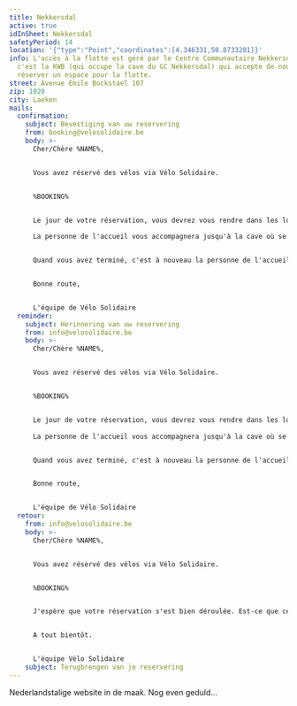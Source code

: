 ```yaml
---
title: Nekkersdal
active: true
idInSheet: Nekkersdal
safetyPeriod: 14
location: '{"type":"Point","coordinates":[4.346331,50.8733201]}'
info: L'accès à la flotte est géré par le Centre Communautaire Nekkersdal et
  c'est la KWB (qui occupe la cave du GC Nekkersdal) qui accepte de nous
  réserver un espace pour la flotte.
street: Avenue Emile Bockstael 107
zip: 1020
city: Laeken
mails:
  confirmation:
    subject: Bevestiging van uw reservering
    from: booking@velosolidaire.be
    body: >-
      Cher/Chère %NAME%,


      Vous avez réservé des vélos via Vélo Solidaire.


      %BOOKING%


      Le jour de votre réservation, vous devrez vous rendre dans les locaux du Gemeenschapcentrum Nekkersdal, vous présenter à l'accueil et demander l'accès aux vélos solidaires en mentionnant votre nom et votre association.
       
      La personne de l'accueil vous accompagnera jusqu'à la cave où se trouve la flotte de Vélo Solidaire.


      Quand vous avez terminé, c'est à nouveau la personne de l'accueil qui vous donnera accès à la cave. Remettez les vélos à leur place et si un vélo était défectueux, rangez le dans l'espace prévu à cet effet et dites le nous!


      Bonne route, 


      L'équipe de Vélo Solidaire
  reminder:
    subject: Herinnering van uw reservering
    from: info@velosolidaire.be
    body: >-
      Cher/Chère %NAME%,


      Vous avez réservé des vélos via Vélo Solidaire.


      %BOOKING%


      Le jour de votre réservation, vous devrez vous rendre dans les locaux du Gemeenschapcentrum Nekkersdal, vous présenter à l'accueil et demander l'accès aux vélos solidaires en mentionnant votre nom et votre association.
       
      La personne de l'accueil vous accompagnera jusqu'à la cave où se trouve la flotte de Vélo Solidaire.


      Quand vous avez terminé, c'est à nouveau la personne de l'accueil qui vous donnera accès à la cave. Remettez les vélos à leur place et si un vélo était défectueux, rangez le dans l'espace prévu à cet effet et dites le nous!


      Bonne route, 


      L'équipe de Vélo Solidaire
  retour:
    from: info@velosolidaire.be
    body: >-
      Cher/Chère %NAME%,


      Vous avez réservé des vélos via Vélo Solidaire.


      %BOOKING%


      J'espère que votre réservation s'est bien déroulée. Est-ce que certains vélos ont été endommagés? Veuillez dans ce cas nous transmettre décrire les problèmes détectés par retour de cet Email pour que nous puissions au plus vite les réparer. 


      A tout bientôt.


      L'équipe Vélo Solidaire
    subject: Terugbrengen van je reservering
---
```

Nederlandstalige website in de maak. Nog even geduld…
